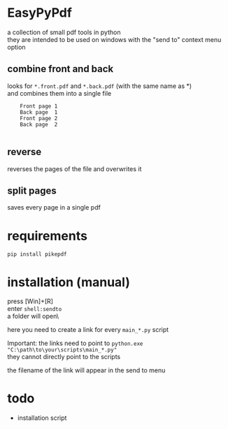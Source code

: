# EasyPyPdf
 
a collection of small pdf tools in python\
they are intended to be used on windows with the "send to" context menu option

## combine front and back

looks for `*.front.pdf` and `*.back.pdf` (with the same name as *)\
and combines them into a single file

```
    Front page 1
    Back page  1
    Front page 2
    Back page  2
    
```

## reverse

reverses the pages of the file and overwrites it

## split pages

saves every page in a single pdf

# requirements

```console
pip install pikepdf
```

# installation (manual)

press [Win]+[R]\
enter `shell:sendto`\
a folder will open\

here you need to create a link for every `main_*.py` script

Important: the links need to point to `python.exe "C:\path\to\your\scripts\main_*.py"`\
they cannot directly point to the scripts

the filename of the link will appear in the send to menu

# todo

- installation script